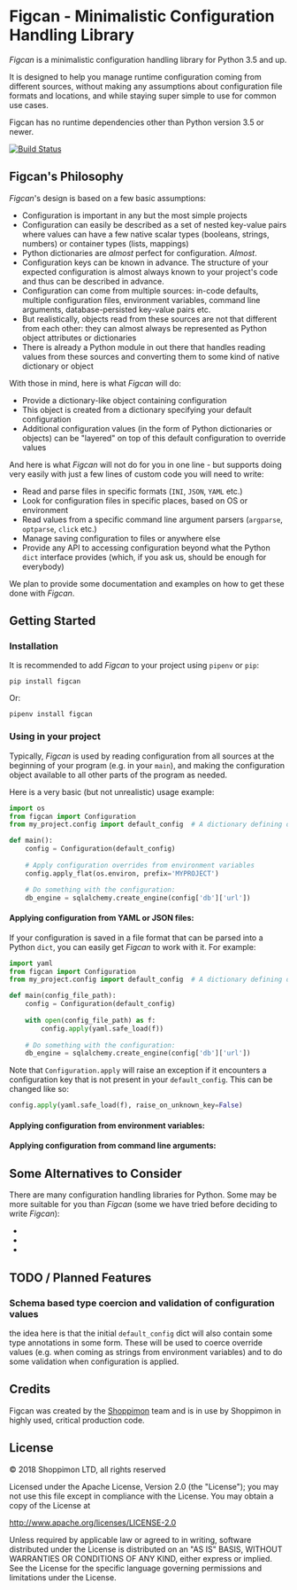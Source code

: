 Figcan - Minimalistic Configuration Handling Library
==================================================== 
*Figcan* is a minimalistic configuration handling library for Python 3.5 and 
up. 

It is designed to help you manage runtime configuration coming from different 
sources, without making any assumptions about configuration file formats and 
locations, and while staying super simple to use for common use cases.

Figcan has no runtime dependencies other than Python version 3.5 or newer. 

[![Build Status](https://travis-ci.org/shoppimon/figcan.svg?branch=master)](https://travis-ci.org/shoppimon/figcan)

Figcan's Philosophy
-------------------
*Figcan*'s design is based on a few basic assumptions:

* Configuration is important in any but the most simple projects
* Configuration can easily be described as a set of nested key-value pairs 
  where values can have a few native scalar types (booleans, strings, numbers) 
  or container types (lists, mappings)
* Python dictionaries are *almost* perfect for configuration. *Almost*.
* Configuration keys can be known in advance. The structure of your expected
  configuration is almost always known to your project's code and thus can be 
  described in advance.   
* Configuration can come from multiple sources: in-code defaults, multiple 
  configuration files, environment variables, command line arguments, 
  database-persisted key-value pairs etc.   
* But realistically, objects read from these sources are not that different 
  from each other: they can almost always be represented as Python object 
  attributes or dictionaries
* There is already a Python module in out there that handles reading values 
  from these sources and converting them to some kind of native dictionary or 
  object 

With those in mind, here is what *Figcan* will do:

* Provide a dictionary-like object containing configuration
* This object is created from a dictionary specifying your default 
  configuration
* Additional configuration values (in the form of Python dictionaries or 
  objects) can be "layered" on top of this default configuration to override 
  values
 
And here is what *Figcan* will not do for you in one line - but supports doing
very easily with just a few lines of custom code you will need to write:

* Read and parse files in specific formats (`INI`, `JSON`, `YAML` etc.)
* Look for configuration files in specific places, based on OS or environment
* Read values from a specific command line argument parsers (`argparse`, 
  `optparse`, `click` etc.) 
* Manage saving configuration to files or anywhere else
* Provide any API to accessing configuration beyond what the Python `dict` 
  interface provides (which, if you ask us, should be enough for everybody)
 
We plan to provide some documentation and examples on how to get these done
with *Figcan*. 

Getting Started
---------------

### Installation
It is recommended to add *Figcan* to your project using `pipenv` or `pip`:

    pip install figcan

Or:

    pipenv install figcan

### Using in your project
Typically, *Figcan* is used by reading configuration from all sources at the 
beginning of your program (e.g. in your `main`), and making the configuration 
object available to all other parts of the program as needed. 

Here is a very basic (but not unrealistic) usage example:

```python
import os
from figcan import Configuration
from my_project.config import default_config  # A dictionary defining default configuration values

def main():
    config = Configuration(default_config)
    
    # Apply configuration overrides from environment variables
    config.apply_flat(os.environ, prefix='MYPROJECT')

    # Do something with the configuration:
    db_engine = sqlalchemy.create_engine(config['db']['url'])
```

#### Applying configuration from YAML or JSON files:
If your configuration is saved in a file format that can be parsed into a 
Python `dict`, you can easily get *Figcan* to work with it. For example: 

```python
import yaml
from figcan import Configuration
from my_project.config import default_config  # A dictionary defining default configuration values

def main(config_file_path):
    config = Configuration(default_config)
    
    with open(config_file_path) as f:
        config.apply(yaml.safe_load(f))
        
    # Do something with the configuration:
    db_engine = sqlalchemy.create_engine(config['db']['url'])
```

Note that `Configuration.apply` will raise an exception if it encounters a
configuration key that is not present in your `default_config`. This can be
changed like so:

```python
config.apply(yaml.safe_load(f), raise_on_unknown_key=False)
```

#### Applying configuration from environment variables:

#### Applying configuration from command line arguments:

## Some Alternatives to Consider
There are many configuration handling libraries for Python. Some may be more 
suitable for you than *Figcan* (some we have tried before deciding to write 
*Figcan*):

* 
* 
* 

## TODO / Planned Features

### Schema based type coercion and validation of configuration values
the idea here is that the initial `default_config` dict will also contain some
type annotations in some form. These will be used to coerce override values 
(e.g. when coming as strings from environment variables) and to do some 
validation when configuration is applied. 

## Credits
Figcan was created by the [Shoppimon](https://www.shoppimon.com) team and is in
use by Shoppimon in highly used, critical production code. 

## License
© 2018 Shoppimon LTD, all rights reserved

Licensed under the Apache License, Version 2.0 (the "License");
you may not use this file except in compliance with the License.
You may obtain a copy of the License at

   http://www.apache.org/licenses/LICENSE-2.0

Unless required by applicable law or agreed to in writing, software
distributed under the License is distributed on an "AS IS" BASIS,
WITHOUT WARRANTIES OR CONDITIONS OF ANY KIND, either express or implied.
See the License for the specific language governing permissions and
limitations under the License.
